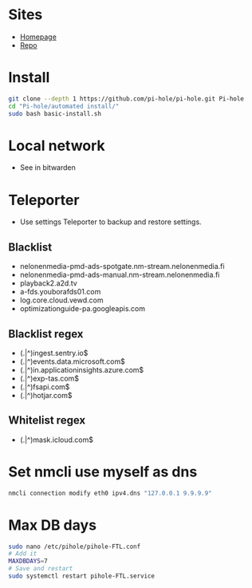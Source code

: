 # Sites
- [Homepage](https://github.com/pi-hole/pi-hole)
- [Repo](https://github.com/pi-hole/pi-hole/#one-step-automated-install)

# Install
```bash
git clone --depth 1 https://github.com/pi-hole/pi-hole.git Pi-hole
cd "Pi-hole/automated install/"
sudo bash basic-install.sh
```

# Local network
- See in bitwarden

# Teleporter
- Use settings Teleporter to backup and restore settings.

## Blacklist
- nelonenmedia-pmd-ads-spotgate.nm-stream.nelonenmedia.fi
- nelonenmedia-pmd-ads-manual.nm-stream.nelonenmedia.fi
- playback2.a2d.tv
- a-fds.youborafds01.com
- log.core.cloud.vewd.com
- optimizationguide-pa.googleapis.com

## Blacklist regex
- (\.|^)ingest\.sentry\.io$
- (\.|^)events\.data\.microsoft\.com$
- (\.|^)in\.applicationinsights\.azure\.com$
- (\.|^)exp-tas\.com$
- (\.|^)fsapi\.com$
- (\.|^)hotjar\.com$

## Whitelist regex
- (\.|^)mask\.icloud\.com$

# Set nmcli use myself as dns
```bash
nmcli connection modify eth0 ipv4.dns "127.0.0.1 9.9.9.9"
```

# Max DB days
```bash
sudo nano /etc/pihole/pihole-FTL.conf
# Add it
MAXDBDAYS=7
# Save and restart
sudo systemctl restart pihole-FTL.service
```
